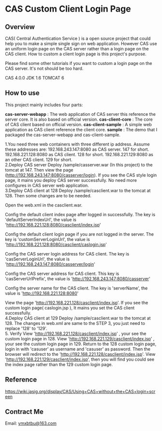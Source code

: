 CAS Custom Client Login Page
=======================================

Overview
--------

CAS( Central Authentication Service ) is a open source project that could help you to make a simple single sign on web
application. However CAS use an uniform login page on the CAS server rather than a login page on the CAS client.
How to custom a client login page is this project's purpose.

Please find some other tutorials if you want to custom a login page on the CAS server. It's not should be too hard.

CAS 4.0.0
JDK 1.6
TOMCAT 6

How to use
---------

This project mainly includes four parts:

**cas-server-webapp** : The web application of CAS server this reference the server core. It is also based on official version.
**cas-client-core** : The core of CAS client based on official version.
**cas-client-sample** : A simple web application as CAS client reference the client core.
**sample** : The demo that I packaged the cas-server-webapp  and cas-client-sample.

 1.You need three web containers with three different ip address. Assume these addresses are:
        192.168.243.147:8080 as CAS server. 147 for short.
        192.168.221.128:8080 as CAS client. 128 for short.
        192.168.221.129:8080 as an other CAS client. 129 for short.
 <br />
 2.Deploy CAS server
 Deploy /sample/casserver.war (In this project) to the tomcat at 147. Then view the page (http://192.168.243.147:8080/casserver/login).
 If you see the CAS style login page, it mains you deploy CAS server successfully. No need more configures in CAS server web application.
<br />
 3.Deploy CAS client at 128
 Deploy /sample/casclient.war to the tomcat at 128. Then some changes are to be needed.

 Open the web.xml in the casclient.war.

 Config the default client index page after logged in successfully.
 The key is 'defaultServerIndexUrl', the value is 'http://192.168.221.128:8080/casclient/index.jsp'

 Config the default client login page if you are not logged in the server.
 The key is 'customServerLoginUrl', the value is 'http://192.168.221.128:8080/casclient/caslogin.jsp'

 Config the CAS server login address for CAS client.
 The key is 'casServerLoginUrl', the value is 'http://192.168.243.147:8080/casserver/login'

 Config the CAS server address for CAS client.
 This key is 'casServerUrlPrefix', the value is 'http://192.168.243.147:8080/casserver'

 Config the server name for the CAS client.
 The key is 'serverName', the value is 'http://192.168.221.128:8080'

 View the page 'http://192.168.221.128/casclient/index.jsp'. If you see the custom login page( caslogin.jsp ), It
  mains you set the CAS client successfully.
<br />
 4.Deploy CAS client at 129
 Deploy /sample/casclient.war to the tomcat at 128. The changes in web.xml are same to the STEP 3, you just need to
 replace '128' to '129'.
 <br />
 5. Verify
 View 'http://192.168.221.128/casclient/index.jsp' , your see the custom login page in 128.
 View 'http://192.168.221.129/casclient/index.jsp' , your see the custom login page in 129.
 Return to the 128 custom login page, login in with 'casuser' as username and 'casuser' as password.
 Then the browser will redirect to the 'http://192.168.221.128/casclient/index.jsp'.
 View 'http://192.168.221.129/casclient/index.jsp', then you will find you could see the index page rather than
 the 129 custom login page.

Reference
--------
https://wiki.jasig.org/display/CAS/Using+CAS+without+the+CAS+login+screen

Contract Me
-----------------
Email: ymxbtbu@163.com
